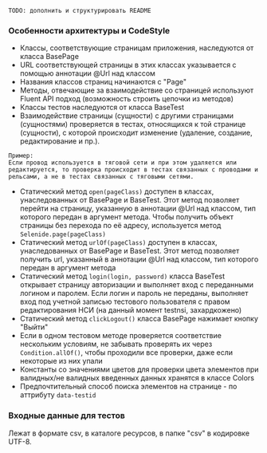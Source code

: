 ```
TODO: дополнить и структурировать README
```

<h3> Особенности архитектуры и CodeStyle </h3>

* Классы, соответствующие страницам приложения, наследуются от класса BasePage
* URL соответствующей страницы в этих классах указывается с помощью аннотации @Url над классом
* Названия классов страниц начинаются с "Page"
* Методы, отвечающие за взаимодействие со страницей используют Fluent API подход (возможность строить цепочки из методов)
* Классы тестов наследуются от класса BaseTest
* Взаимодействие страницы (сущности) с другими страницами (сущностями) проверяется в тестах, относящихся
к той странице (сущности), с которой происходит изменение (удаление, создание, редактирование и пр.).
```
Пример:
Если провод используется в тяговой сети и при этом удаляется или редактируется, то проверка происходит в тестах связанных с проводами и
рельсами, а не в тестах связанных с тяговыми сетями.
```
* Статический метод ```open(pageClass)``` доступен в классах, унаследованных от BasePage и BaseTest.
Этот метод позволяет перейти на страницу, указанную в аннотации @Url над классом, тип которого передан в аргумент метода.
Чтобы получить объект страницы без перехода по её адресу, используется метод ```Selenide.page(pageClass)```
* Статический метод ```urlOf(pageClass)``` доступен в классах, унаследованных от BasePage и BaseTest. Этот метод позволяет
получить url, указанный в аннотации @Url над классом, тип которого передан в аргумент метода
* Статический метод ```login(login, password)``` класса BaseTest открывает страницу авторизации и выполняет вход
с переданными логином и паролем. Если логин и пароль не переданы, выполняет вход под учетной записью тестового
пользователя с правом редактирования НСИ (на данный момент testnsi, захардкожено)
* Статический метод ```clickLogout()``` класса BasePage нажимает кнопку "Выйти"
* Если в одном тестовом методе проверяется соответствие нескольким условиям, не забывать проверять их через ```Condition.allOf()```,
чтобы проходили все проверки, даже если некоторые из них упали
* Константы со значениями цветов для проверки цвета элементов при валидных/не валидных введенных данных хранятся в классе Colors
* Предпочтительный способ поиска элементов на странице - по аттрибуту ```data-testid```


<h3> Входные данные для тестов </h3>
Лежат в формате csv, в каталоге ресурсов, в папке "csv" в кодировке UTF-8.